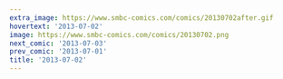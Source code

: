 ```yaml
---
extra_image: https://www.smbc-comics.com/comics/20130702after.gif
hovertext: '2013-07-02'
image: https://www.smbc-comics.com/comics/20130702.png
next_comic: '2013-07-03'
prev_comic: '2013-07-01'
title: '2013-07-02'
---
```


